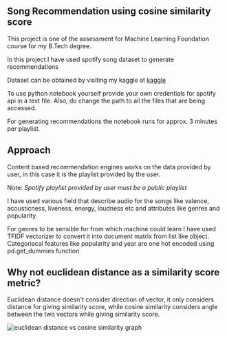 <h2>Song Recommendation using cosine similarity score</h2>
  
  <p>This project is one of the assessment for Machine Learning Foundation course for my B.Tech degree. </p>
  <p>In this project I have used spotify song dataset to generate recommendations</p>
  <p>Dataset can be obtained by visiting my kaggle at <a href="https://www.kaggle.com/code/jatinchhabra21/song-recommendation/data">kaggle</a></p>
  <p>To use python notebook yourself provide your own credentials for spotify api in a text file. Also, do change the path to all the files that are being accessed.</p>
  <p>For generating recommendations the notebook runs for approx. 3 minutes per playlist.</p>
  
  <h2>Approach</h2>
  <p>Content based recommendation engines works on the data provided by user, in this case it is the playlist provided by the user.</p>
  <p>Note: <i>Spotify playlist provided by user must be a public playlist</i></p>
  <p>I have used various field that describe audio for the songs like valence, acousticness, liveness, energy, loudness etc and attributes like genres and    popularity.</p>
  <p>For genres to be sensible for from which machine could learn I have used TFIDF vectorizer to convert it into document matrix from list like object. Categoriacal features like popularity and year are one hot encoded using pd.get_dummies function</p>
  
  <h2>Why not euclidean distance as a similarity score metric?</h2>
  <p>Euclidean distance doesn't consider direction of vector, it only considers distance for giving similarity score, while cosine similarity considers angle between the two vectors while giving similarity score.</p>
  
  <img src="https://www.baeldung.com/wp-content/uploads/sites/4/2020/06/4-1.png" alt="euclidean distance vs cosine similarity graph">
  

